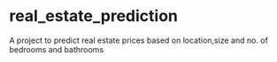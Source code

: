 # real_estate_prediction
A project to predict real estate prices based on location,size and no. of bedrooms and bathrooms
